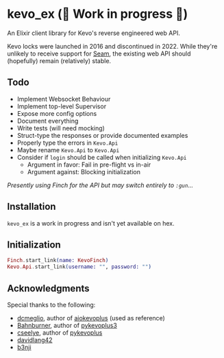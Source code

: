 # kevo_ex (🚧 Work in progress 🚧)
An Elixir client library for Kevo's reverse engineered web API.

Kevo locks were launched in 2016 and discontinued in 2022. While they're unlikely to receive support for [Seam](https://www.seam.co/), the existing web API should (hopefully) remain (relatively) stable.

## Todo
- Implement Websocket Behaviour
- Implement top-level Supervisor
- Expose more config options
- Document everything
- Write tests (will need mocking)
- Struct-type the responses or provide documented examples
- Properly type the errors in `Kevo.Api`
- Maybe rename `Kevo.Api` to `Kevo.Api`
- Consider if `login` should be called when initializing `Kevo.Api`
  - Argument in favor: Fail in pre-flight vs in-air
  - Argument against: Blocking initialization

*Presently using Finch for the API but may switch entirely to `:gun`...*

## Installation
`kevo_ex` is a work in progress and isn't yet available on hex.

<!--
If [available in Hex](https://hex.pm/docs/publish), the package can be installed
by adding `kevo_ex` to your list of dependencies in `mix.exs`:

```elixir
def deps do
  [
    {:kevo_ex, "~> 0.1.0"}
  ]
end
```

Documentation can be generated with [ExDoc](https://github.com/elixir-lang/ex_doc)
and published on [HexDocs](https://hexdocs.pm). Once published, the docs can
be found at <https://hexdocs.pm/kevo_ex>.
-->

## Initialization
```elixir
Finch.start_link(name: KevoFinch)
Kevo.Api.start_link(username: "", password: "")
```

## Acknowledgments
Special thanks to the following:
- [dcmeglio](https://github.com/dcmeglio), author of [aiokevoplus](https://github.com/dcmeglio/pykevoplus) (used as reference)
- [Bahnburner](https://github.com/Bahnburner), author of [pykevoplus3](https://github.com/Bahnburner/pykevoplus)
- [cseelye](https://github.com/cseelye), author of [pykevoplus](https://github.com/cseelye/pykevoplus)
- [davidlang42](https://github.com/davidlang42)
- [b3nji](https://github.com/b3nj1)

